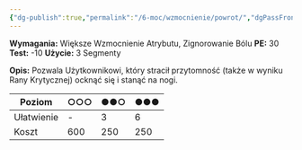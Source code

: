 ```yaml
---
{"dg-publish":true,"permalink":"/6-moc/wzmocnienie/powrot/","dgPassFrontmatter":true}
---
```


**Wymagania:** Większe Wzmocnienie Atrybutu, Zignorowanie Bólu
**PE:** 30
**Test:** -10
**Użycie:** 3 Segmenty

**Opis:** Pozwala Użytkownikowi, który stracił przytomność (także w wyniku Rany Krytycznej) ocknąć się i stanąć na nogi.

| Poziom     | ○○○ | ●●○ | ●●● |
| ---------- | --- | --- | --- |
| Ułatwienie | -   | 3   | 6   |
| Koszt      | 600 | 250 | 250 |